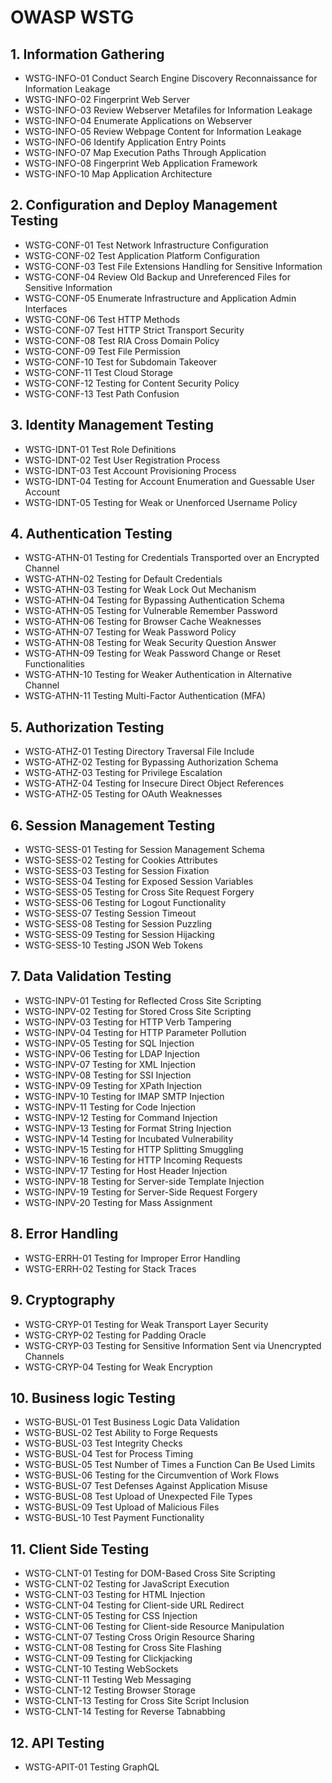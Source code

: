 
# OWASP WSTG

## 1. Information Gathering
- WSTG-INFO-01	Conduct Search Engine Discovery Reconnaissance for Information Leakage
- WSTG-INFO-02	Fingerprint Web Server
- WSTG-INFO-03	Review Webserver Metafiles for Information Leakage
- WSTG-INFO-04	Enumerate Applications on Webserver
- WSTG-INFO-05	Review Webpage Content for Information Leakage
- WSTG-INFO-06	Identify Application Entry Points
- WSTG-INFO-07	Map Execution Paths Through Application
- WSTG-INFO-08	Fingerprint Web Application Framework
- WSTG-INFO-10	Map Application Architecture

## 2. Configuration and Deploy Management Testing
- WSTG-CONF-01	Test Network Infrastructure Configuration
- WSTG-CONF-02	Test Application Platform Configuration
- WSTG-CONF-03	Test File Extensions Handling for Sensitive Information
- WSTG-CONF-04	Review Old Backup and Unreferenced Files for Sensitive Information
- WSTG-CONF-05	Enumerate Infrastructure and Application Admin Interfaces
- WSTG-CONF-06	Test HTTP Methods
- WSTG-CONF-07	Test HTTP Strict Transport Security
- WSTG-CONF-08	Test RIA Cross Domain Policy
- WSTG-CONF-09	Test File Permission
- WSTG-CONF-10	Test for Subdomain Takeover
- WSTG-CONF-11	Test Cloud Storage
- WSTG-CONF-12	Testing for Content Security Policy
- WSTG-CONF-13	Test Path Confusion

## 3. Identity Management Testing
- WSTG-IDNT-01	Test Role Definitions
- WSTG-IDNT-02	Test User Registration Process
- WSTG-IDNT-03	Test Account Provisioning Process
- WSTG-IDNT-04	Testing for Account Enumeration and Guessable User Account
- WSTG-IDNT-05	Testing for Weak or Unenforced Username Policy

## 4. Authentication Testing
- WSTG-ATHN-01	Testing for Credentials Transported over an Encrypted Channel
- WSTG-ATHN-02	Testing for Default Credentials
- WSTG-ATHN-03	Testing for Weak Lock Out Mechanism
- WSTG-ATHN-04	Testing for Bypassing Authentication Schema
- WSTG-ATHN-05	Testing for Vulnerable Remember Password
- WSTG-ATHN-06	Testing for Browser Cache Weaknesses
- WSTG-ATHN-07	Testing for Weak Password Policy
- WSTG-ATHN-08	Testing for Weak Security Question Answer
- WSTG-ATHN-09	Testing for Weak Password Change or Reset Functionalities
- WSTG-ATHN-10	Testing for Weaker Authentication in Alternative Channel
- WSTG-ATHN-11	Testing Multi-Factor Authentication (MFA)

## 5. Authorization Testing
- WSTG-ATHZ-01	Testing Directory Traversal File Include
- WSTG-ATHZ-02	Testing for Bypassing Authorization Schema
- WSTG-ATHZ-03	Testing for Privilege Escalation
- WSTG-ATHZ-04	Testing for Insecure Direct Object References
- WSTG-ATHZ-05	Testing for OAuth Weaknesses

## 6. Session Management Testing
- WSTG-SESS-01	Testing for Session Management Schema
- WSTG-SESS-02	Testing for Cookies Attributes
- WSTG-SESS-03	Testing for Session Fixation
- WSTG-SESS-04	Testing for Exposed Session Variables
- WSTG-SESS-05	Testing for Cross Site Request Forgery
- WSTG-SESS-06	Testing for Logout Functionality
- WSTG-SESS-07	Testing Session Timeout
- WSTG-SESS-08	Testing for Session Puzzling
- WSTG-SESS-09	Testing for Session Hijacking
- WSTG-SESS-10	Testing JSON Web Tokens

## 7. Data Validation Testing
- WSTG-INPV-01	Testing for Reflected Cross Site Scripting
- WSTG-INPV-02	Testing for Stored Cross Site Scripting
- WSTG-INPV-03	Testing for HTTP Verb Tampering
- WSTG-INPV-04	Testing for HTTP Parameter Pollution
- WSTG-INPV-05	Testing for SQL Injection
- WSTG-INPV-06	Testing for LDAP Injection
- WSTG-INPV-07	Testing for XML Injection
- WSTG-INPV-08	Testing for SSI Injection
- WSTG-INPV-09	Testing for XPath Injection
- WSTG-INPV-10	Testing for IMAP SMTP Injection
- WSTG-INPV-11	Testing for Code Injection
- WSTG-INPV-12	Testing for Command Injection
- WSTG-INPV-13	Testing for Format String Injection
- WSTG-INPV-14	Testing for Incubated Vulnerability
- WSTG-INPV-15	Testing for HTTP Splitting Smuggling
- WSTG-INPV-16	Testing for HTTP Incoming Requests
- WSTG-INPV-17	Testing for Host Header Injection
- WSTG-INPV-18	Testing for Server-side Template Injection
- WSTG-INPV-19	Testing for Server-Side Request Forgery
- WSTG-INPV-20	Testing for Mass Assignment

## 8. Error Handling
- WSTG-ERRH-01	Testing for Improper Error Handling
- WSTG-ERRH-02	Testing for Stack Traces

## 9. Cryptography
- WSTG-CRYP-01	Testing for Weak Transport Layer Security
- WSTG-CRYP-02	Testing for Padding Oracle
- WSTG-CRYP-03	Testing for Sensitive Information Sent via Unencrypted Channels
- WSTG-CRYP-04	Testing for Weak Encryption

## 10. Business logic Testing
- WSTG-BUSL-01	Test Business Logic Data Validation
- WSTG-BUSL-02	Test Ability to Forge Requests
- WSTG-BUSL-03	Test Integrity Checks
- WSTG-BUSL-04	Test for Process Timing
- WSTG-BUSL-05	Test Number of Times a Function Can Be Used Limits
- WSTG-BUSL-06	Testing for the Circumvention of Work Flows
- WSTG-BUSL-07	Test Defenses Against Application Misuse
- WSTG-BUSL-08	Test Upload of Unexpected File Types
- WSTG-BUSL-09	Test Upload of Malicious Files
- WSTG-BUSL-10	Test Payment Functionality

## 11. Client Side Testing
- WSTG-CLNT-01	Testing for DOM-Based Cross Site Scripting
- WSTG-CLNT-02	Testing for JavaScript Execution
- WSTG-CLNT-03	Testing for HTML Injection
- WSTG-CLNT-04	Testing for Client-side URL Redirect
- WSTG-CLNT-05	Testing for CSS Injection
- WSTG-CLNT-06	Testing for Client-side Resource Manipulation
- WSTG-CLNT-07	Testing Cross Origin Resource Sharing
- WSTG-CLNT-08	Testing for Cross Site Flashing
- WSTG-CLNT-09	Testing for Clickjacking
- WSTG-CLNT-10	Testing WebSockets
- WSTG-CLNT-11	Testing Web Messaging
- WSTG-CLNT-12	Testing Browser Storage
- WSTG-CLNT-13	Testing for Cross Site Script Inclusion
- WSTG-CLNT-14	Testing for Reverse Tabnabbing

## 12. API Testing
- WSTG-APIT-01	Testing GraphQL
